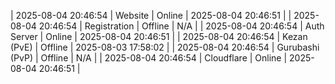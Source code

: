 | 2025-08-04 20:46:54 | Website | Online | 2025-08-04 20:46:51 |
| 2025-08-04 20:46:54 | Registration | Offline | N/A |
| 2025-08-04 20:46:54 | Auth Server | Online | 2025-08-04 20:46:51 |
| 2025-08-04 20:46:54 | Kezan (PvE) | Offline | 2025-08-03 17:58:02 |
| 2025-08-04 20:46:54 | Gurubashi (PvP) | Offline | N/A |
| 2025-08-04 20:46:54 | Cloudflare | Online | 2025-08-04 20:46:51 |

